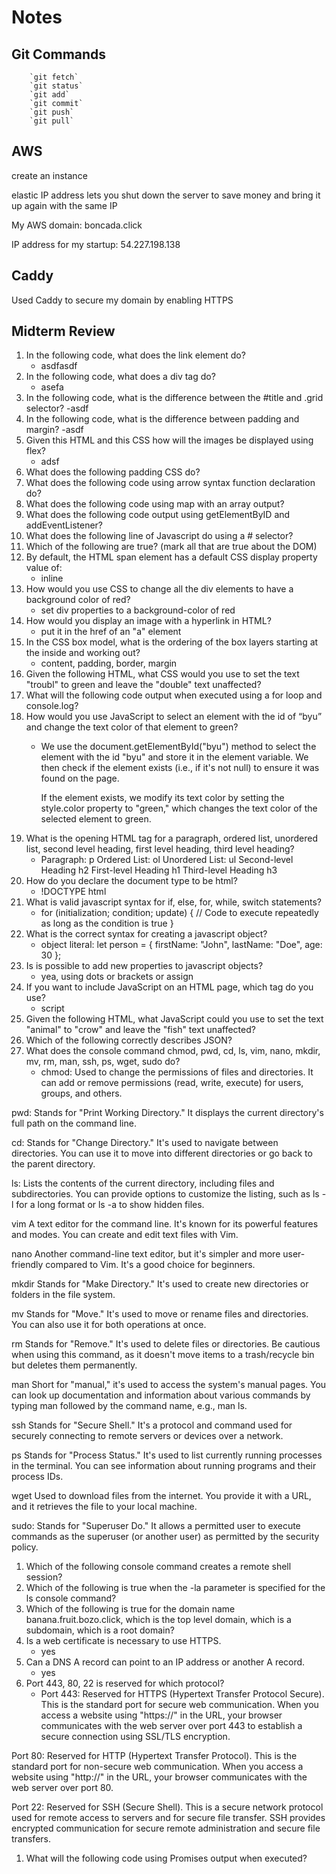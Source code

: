 # Notes

## Git Commands

        `git fetch`
        `git status`
        `git add`
        `git commit`
        `git push`
        `git pull`

## AWS

create an instance

elastic IP address lets you shut down the server to save money and bring it up again with the same IP


My AWS domain: boncada.click

IP address for my startup: 54.227.198.138

## Caddy

Used Caddy to secure my domain by enabling HTTPS

## Midterm Review

1. In the following code, what does the link element do?
   - asdfasdf
1. In the following code,  what does a div tag do?
   - asefa
1. In the following code, what is the difference between the #title and .grid selector?
   -asdf
1. In the following code, what is the difference between padding and margin?
   -asdf
1. Given this HTML and this CSS how will the images be displayed using flex?
   - adsf
1. What does the following padding CSS do?
1. What does the following code using arrow syntax function declaration do?
1. What does the following code using map with an array output?
1. What does the following code output using getElementByID and addEventListener?
1. What does the following line of Javascript do using a # selector?
1. Which of the following are true? (mark all that are true about the DOM)
1. By default, the HTML span element has a default CSS display property value of:
   - inline
1. How would you use CSS to change all the div elements to have a background color of red?
   - set div properties to a background-color of red
1. How would you display an image with a hyperlink in HTML?
   - put it in the href of an "a" element
1. In the CSS box model, what is the ordering of the box layers starting at the inside and working out?
   - content, padding, border, margin
1. Given the following HTML, what CSS would you use to set the text "troubl" to green and leave the "double" text unaffected?
1. What will the following code output when executed using a for loop and console.log?
1. How would you use JavaScript to select an element with the id of “byu” and change the text color of that element to green?
   - We use the document.getElementById("byu") method to select the element with the id "byu" and store it in the element variable.
        We then check if the element exists (i.e., if it's not null) to ensure it was found on the page.

        If the element exists, we modify its text color by setting the style.color property to "green," which changes the text color of the selected         element to green.
1. What is the opening HTML tag for a paragraph, ordered list, unordered list, second level heading, first level heading, third level heading?
   - Paragraph: p
Ordered List: ol
Unordered List: ul
Second-level Heading h2
First-level Heading h1
Third-level Heading h3
1. How do you declare the document type to be html?
   - !DOCTYPE html
1. What is valid javascript syntax for if, else, for, while, switch statements?
   - for (initialization; condition; update) {
  // Code to execute repeatedly as long as the condition is true
}
1. What is the correct syntax for creating a javascript object?
   - object literal: let person = {
  firstName: "John",
  lastName: "Doe",
  age: 30
};
1. Is is possible to add new properties to javascript objects?
   - yea, using dots or brackets or assign
1. If you want to include JavaScript on an HTML page, which tag do you use?
   - script
1. Given the following HTML, what JavaScript could you use to set the text "animal" to "crow" and leave the "fish" text unaffected?
1. Which of the following correctly describes JSON?
1. What does the console command chmod, pwd, cd, ls, vim, nano, mkdir, mv, rm, man, ssh, ps, wget, sudo  do?
   - chmod: Used to change the permissions of files and directories. It can add or remove permissions (read, write, execute) for users, groups, and others.

pwd: Stands for "Print Working Directory." It displays the current directory's full path on the command line.

cd: Stands for "Change Directory." It's used to navigate between directories. You can use it to move into different directories or go back to the parent directory.

ls: Lists the contents of the current directory, including files and subdirectories. You can provide options to customize the listing, such as ls -l for a long format or ls -a to show hidden files.

vim A text editor for the command line. It's known for its powerful features and modes. You can create and edit text files with Vim.

nano Another command-line text editor, but it's simpler and more user-friendly compared to Vim. It's a good choice for beginners.

mkdir Stands for "Make Directory." It's used to create new directories or folders in the file system.

mv Stands for "Move." It's used to move or rename files and directories. You can also use it for both operations at once.

rm Stands for "Remove." It's used to delete files or directories. Be cautious when using this command, as it doesn't move items to a trash/recycle bin but deletes them permanently.

man Short for "manual," it's used to access the system's manual pages. You can look up documentation and information about various commands by typing man followed by the command name, e.g., man ls.

ssh Stands for "Secure Shell." It's a protocol and command used for securely connecting to remote servers or devices over a network.

ps Stands for "Process Status." It's used to list currently running processes in the terminal. You can see information about running programs and their process IDs.

wget Used to download files from the internet. You provide it with a URL, and it retrieves the file to your local machine.

sudo: Stands for "Superuser Do." It allows a permitted user to execute commands as the superuser (or another user) as permitted by the security policy.
1. Which of the following console command creates a remote shell session?
1. Which of the following is true when the -la parameter is specified for the ls console command?
1. Which of the following is true for the domain name banana.fruit.bozo.click, which is the top level domain, which is a subdomain, which is a root domain?
1. Is a web certificate is necessary to use HTTPS.
   - yes
1. Can a DNS A record can point to an IP address or another A record.
   - yes
1. Port 443, 80, 22 is reserved for which protocol?
   - Port 443: Reserved for HTTPS (Hypertext Transfer Protocol Secure). This is the standard port for secure web communication. When you access a website using "https://" in the URL, your browser communicates with the web server over port 443 to establish a secure connection using SSL/TLS encryption.

Port 80: Reserved for HTTP (Hypertext Transfer Protocol). This is the standard port for non-secure web communication. When you access a website using "http://" in the URL, your browser communicates with the web server over port 80.

Port 22: Reserved for SSH (Secure Shell). This is a secure network protocol used for remote access to servers and for secure file transfer. SSH provides encrypted communication for secure remote administration and secure file transfers.
1. What will the following code using Promises output when executed?
